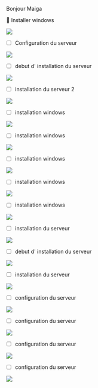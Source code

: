 Bonjour Maiga

:whale: Installer windows

<img src="images/image final.jpg" width='' height='' >

- [ ] Configuration du serveur

</img> <img src="images/photo.jpg" width='' height='' > </img>

- [ ] debut d' installation du serveur

</img> <img src="images/pho1.jpg" width='' height='' > </img>

- [ ] installation du serveur 2

</img> <img src="images/pho2.jpg" width='' height='' > </img>

- [ ] installation windows

</img> <img src="images/pho3.jpg" width='' height='' > </img>

- [ ] installation windows

</img> <img src="images/pho4.jpg" width='' height='' > </img>

- [ ] installation windows

</img> <img src="images/pho5.jpg" width='' height='' > </img>

- [ ] installation windows

</img> <img src="images/pho6.jpg" width='' height='' > </img>

- [ ] installation windows

</img> <img src="images/pho7.jpg" width='' height='' > </img>

- [ ] installation du serveur

</img> <img src="images/pho9.jpg" width='' height='' > </img>

- [ ] debut d' installation du serveur

</img> <img src="images/pho11.jpg" width='' height='' > </img>

- [ ] installation du serveur

</img> <img src="images/pho12.jpg" width='' height='' > </img>

- [ ] configuration  du serveur

</img> <img src="images/pho13.jpg" width='' height='' > </img>

- [ ] configuration  du serveur

</img> <img src="images/pho14.jpg" width='' height='' > </img>

- [ ] configuration  du serveur

</img> <img src="images/pho15.jpg" width='' height='' > </img>

- [ ] configuration  du serveur

</img> <img src="images/pho16.jpg" width='' height='' > </img>
